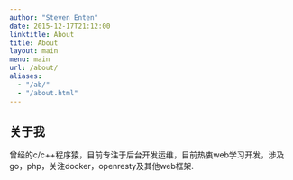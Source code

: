 ```yaml
---
author: "Steven Enten"
date: 2015-12-17T21:12:00
linktitle: About
title: About
layout: main
menu: main
url: /about/
aliases:
  - "/ab/"
  - "/about.html"
---
```


## 关于我

曾经的c/c++程序猿，目前专注于后台开发运维，目前热衷web学习开发，涉及go，php，关注docker，openresty及其他web框架.
